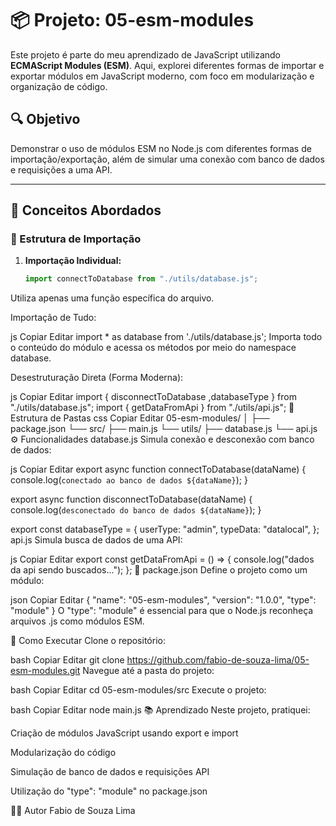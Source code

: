 # 📦 Projeto: 05-esm-modules

Este projeto é parte do meu aprendizado de JavaScript utilizando **ECMAScript Modules (ESM)**. Aqui, explorei diferentes formas de importar e exportar módulos em JavaScript moderno, com foco em modularização e organização de código.

## 🔍 Objetivo

Demonstrar o uso de módulos ESM no Node.js com diferentes formas de importação/exportação, além de simular uma conexão com banco de dados e requisições a uma API.

---

## 🧠 Conceitos Abordados

### 📁 Estrutura de Importação

1. **Importação Individual:**
   ```js
   import connectToDatabase from "./utils/database.js";
Utiliza apenas uma função específica do arquivo.

Importação de Tudo:

js
Copiar
Editar
import * as database from './utils/database.js';
Importa todo o conteúdo do módulo e acessa os métodos por meio do namespace database.

Desestruturação Direta (Forma Moderna):

js
Copiar
Editar
import { disconnectToDatabase ,databaseType } from "./utils/database.js";
import { getDataFromApi } from "./utils/api.js";
📂 Estrutura de Pastas
css
Copiar
Editar
05-esm-modules/
│
├── package.json
└── src/
    ├── main.js
    └── utils/
        ├── database.js
        └── api.js
⚙️ Funcionalidades
database.js
Simula conexão e desconexão com banco de dados:

js
Copiar
Editar
export async function connectToDatabase(dataName) {
  console.log(`conectado ao banco de dados ${dataName}`);
}

export async function disconnectToDatabase(dataName) {
  console.log(`desconectado do banco de dados ${dataName}`);
}

export const databaseType = {
  userType: "admin",
  typeData: "datalocal",
};
api.js
Simula busca de dados de uma API:

js
Copiar
Editar
export const getDataFromApi = () => {
  console.log("dados da api sendo buscados...");
};
📝 package.json
Define o projeto como um módulo:

json
Copiar
Editar
{
  "name": "05-esm-modules",
  "version": "1.0.0",
  "type": "module"
}
O "type": "module" é essencial para que o Node.js reconheça arquivos .js como módulos ESM.

🚀 Como Executar
Clone o repositório:

bash
Copiar
Editar
git clone https://github.com/fabio-de-souza-lima/05-esm-modules.git
Navegue até a pasta do projeto:

bash
Copiar
Editar
cd 05-esm-modules/src
Execute o projeto:

bash
Copiar
Editar
node main.js
📚 Aprendizado
Neste projeto, pratiquei:

Criação de módulos JavaScript usando export e import

Modularização do código

Simulação de banco de dados e requisições API

Utilização do "type": "module" no package.json

👨‍💻 Autor
Fabio de Souza Lima
